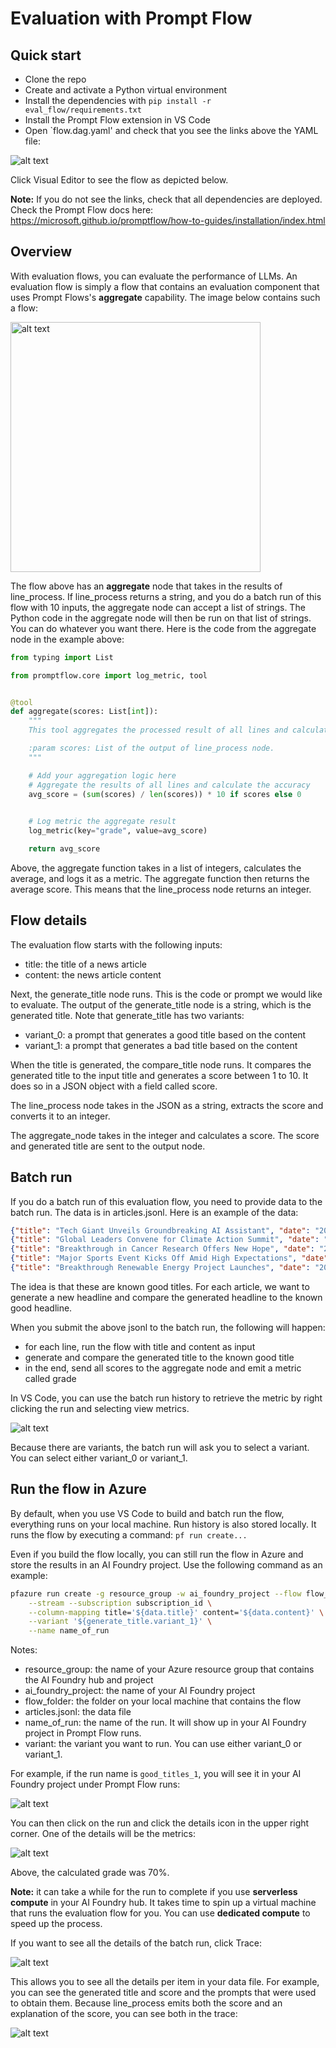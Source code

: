 # Evaluation with Prompt Flow

## Quick start

- Clone the repo
- Create and activate a Python virtual environment
- Install the dependencies with `pip install -r eval_flow/requirements.txt`
- Install the Prompt Flow extension in VS Code
- Open `flow.dag.yaml' and check that you see the links above the YAML file:

![alt text](image-5.png)

Click Visual Editor to see the flow as depicted below.

**Note:** If you do not see the links, check that all dependencies are deployed. Check the Prompt Flow docs here: https://microsoft.github.io/promptflow/how-to-guides/installation/index.html

## Overview

With evaluation flows, you can evaluate the performance of LLMs. An evaluation flow is simply a flow that contains an evaluation component that uses Prompt Flows's **aggregate** capability. The image below contains such a flow:

<img src="flow.png" alt="alt text" width="400"/>

The flow above has an **aggregate** node that takes in the results of line_process. If line_process returns a string, and you do a batch run of this flow with 10 inputs, the aggregate node can accept a list of strings. The Python code in the aggregate node will then be run on that list of strings. You can do whatever you want there. Here is the code from the aggregate node in the example above:

```python
from typing import List

from promptflow.core import log_metric, tool


@tool
def aggregate(scores: List[int]):
    """
    This tool aggregates the processed result of all lines and calculates a percentage score.

    :param scores: List of the output of line_process node.
    """

    # Add your aggregation logic here
    # Aggregate the results of all lines and calculate the accuracy
    avg_score = (sum(scores) / len(scores)) * 10 if scores else 0
   

    # Log metric the aggregate result
    log_metric(key="grade", value=avg_score)

    return avg_score
```

Above, the aggregate function takes in a list of integers, calculates the average, and logs it as a metric. The aggregate function then returns the average score. This means that the line_process node returns an integer.

## Flow details

The evaluation flow starts with the following inputs:

- title: the title of a news article
- content: the news article content

Next, the generate_title node runs. This is the code or prompt we would like to evaluate. The output of the generate_title node is a string, which is the generated title. Note that generate_title has two variants:

- variant_0: a prompt that generates a good title based on the content
- variant_1: a prompt that generates a bad title based on the content

When the title is generated, the compare_title node runs. It compares the generated title to the input title and generates a score between 1 to 10. It does so in a JSON object with a field called score.

The line_process node takes in the JSON as a string, extracts the score and converts it to an integer.

The aggregate_node takes in the integer and calculates a score. The score and generated title are sent to the output node.

## Batch run

If you do a batch run of this evaluation flow, you need to provide data to the batch run. The data is in articles.jsonl. Here is an example of the data:

```json
{"title": "Tech Giant Unveils Groundbreaking AI Assistant", "date": "2025-01-06", "content": "A leading tech company has announced the launch of its latest AI assistant, promising to revolutionize daily life and work efficiency. Equipped with advanced natural language processing and real-time adaptability, the assistant is designed to assist with tasks ranging from scheduling to creative writing. Analysts believe this innovation could redefine how businesses and individuals interact with technology, sparking debates over privacy and ethical AI usage."}
{"title": "Global Leaders Convene for Climate Action Summit", "date": "2025-01-06", "content": "World leaders are gathering in Geneva for the Climate Action Summit, addressing critical issues such as carbon emissions, renewable energy, and global temperature rise. The conference aims to reinforce commitments to the Paris Agreement while introducing stricter targets. Activists worldwide have staged demonstrations, urging immediate action as natural disasters intensify."}
{"title": "Breakthrough in Cancer Research Offers New Hope", "date": "2025-01-06", "content": "Researchers have developed a groundbreaking treatment for a rare type of cancer, showing a 90% success rate in clinical trials. The innovative therapy, based on gene editing, represents a major advancement in personalized medicine. Experts predict it could pave the way for treating other conditions, potentially transforming healthcare."}
{"title": "Major Sports Event Kicks Off Amid High Expectations", "date": "2025-01-06", "content": "The world’s attention turns to Paris as the international sports championship begins. Over 10,000 athletes from 150 nations will compete in various disciplines over two weeks. Fans are excited about anticipated rivalries and record-breaking performances, while officials have assured top-notch facilities and security measures for participants and spectators."}
{"title": "Breakthrough Renewable Energy Project Launches", "date": "2025-01-06", "content": "A groundbreaking solar energy project has been inaugurated in the Sahara Desert. Spanning thousands of hectares, the project aims to supply clean energy to millions across Africa and Europe. Experts hail it as a step toward reducing dependence on fossil fuels, though some raise concerns about environmental impacts on local ecosystems."}
```

The idea is that these are known good titles. For each article, we want to generate a new headline and compare the generated headline to the known good headline.

When you submit the above jsonl to the batch run, the following will happen:

- for each line, run the flow with title and content as input
- generate and compare the generated title to the known good title
- in the end, send all scores to the aggregate node and emit a metric called grade

In VS Code, you can use the batch run history to retrieve the metric by right clicking the run and selecting view metrics.

![alt text](image.png)

Because there are variants, the batch run will ask you to select a variant. You can select either variant_0 or variant_1.

## Run the flow in Azure

By default, when you use VS Code to build and batch run the flow, everything runs on your local machine. Run history is also stored locally. It runs the flow by executing a command: `pf run create...`

Even if you build the flow locally, you can still run the flow in Azure and store the results in an AI Foundry project. Use the following command as an example:

```bash
pfazure run create -g resource_group -w ai_foundry_project --flow flow_folder --data flow/articles.jsonl \
    --stream --subscription subscription_id \
    --column-mapping title='${data.title}' content='${data.content}' \
    --variant '${generate_title.variant_1}' \
    --name name_of_run
```

Notes:

- resource_group: the name of your Azure resource group that contains the AI Foundry hub and project
- ai_foundry_project: the name of your AI Foundry project
- flow_folder: the folder on your local machine that contains the flow
- articles.jsonl: the data file
- name_of_run: the name of the run. It will show up in your AI Foundry project in Prompt Flow runs.
- variant: the variant you want to run. You can use either variant_0 or variant_1.

For example, if the run name is `good_titles_1`, you will see it in your AI Foundry project under Prompt Flow runs:

![alt text](image-1.png)

You can then click on the run and click the details icon in the upper right corner. One of the details will be the metrics:

![alt text](image-2.png)

Above, the calculated grade was 70%.

**Note:** it can take a while for the run to complete if you use **serverless compute** in your AI Foundry hub. It takes time to spin up a virtual machine that runs the evaluation flow for you. You can use **dedicated compute** to speed up the process.

If you want to see all the details of the batch run, click Trace:

![alt text](image-3.png)

This allows you to see all the details per item in your data file. For example, you can see the generated title and score and the prompts that were used to obtain them. Because line_process emits both the score and an explanation of the score, you can see both in the trace:

![alt text](image-4.png)